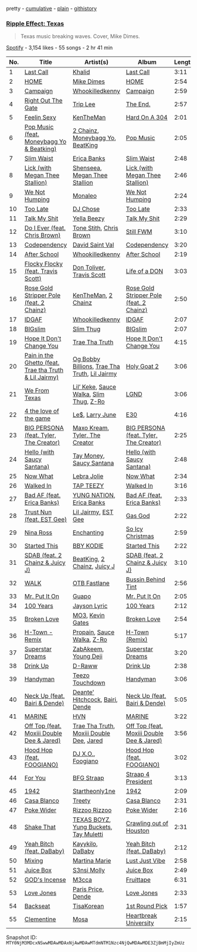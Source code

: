 pretty - [cumulative](/playlists/cumulative/37i9dQZF1DX4ve1H90mNWg.md) - [plain](/playlists/plain/37i9dQZF1DX4ve1H90mNWg) - [githistory](https://github.githistory.xyz/mackorone/spotify-playlist-archive/blob/main/playlists/plain/37i9dQZF1DX4ve1H90mNWg)

### [Ripple Effect: Texas](https://open.spotify.com/playlist/37i9dQZF1DX4ve1H90mNWg)

> Texas music breaking waves\. Cover, Mike Dimes.

[Spotify](https://open.spotify.com/user/spotify) - 3,154 likes - 55 songs - 2 hr 41 min

| No. | Title | Artist(s) | Album | Length |
|---|---|---|---|---|
| 1 | [Last Call](https://open.spotify.com/track/7k0wVBW3cvV6Xmb87JikIf) | [Khalid](https://open.spotify.com/artist/6LuN9FCkKOj5PcnpouEgny) | [Last Call](https://open.spotify.com/album/3ZLZkAJBG98Bg0K8xUEhIn) | 3:11 |
| 2 | [HOME](https://open.spotify.com/track/2WnPietHTd9hrIPbZnpoHL) | [Mike Dimes](https://open.spotify.com/artist/6rIaHuCIUu32uj2CjlEBN3) | [HOME](https://open.spotify.com/album/3AQ0Ynvbg6lixOuNtuw5zo) | 2:54 |
| 3 | [Campaign](https://open.spotify.com/track/4wCX0hAaXG3TlqB5iVR4wB) | [Whookilledkenny](https://open.spotify.com/artist/2KZnFwKkzZwaTe74507ZLD) | [Campaign](https://open.spotify.com/album/0TKHlddjauRFC1dWKaeXkb) | 2:59 |
| 4 | [Right Out The Gate](https://open.spotify.com/track/2ZFnkQzc6rWJ9HhRDoeEbq) | [Trip Lee](https://open.spotify.com/artist/12H1Dmi64fAmmARrsyVFzy) | [The End.](https://open.spotify.com/album/04pUvZNdQT3sT8jJ7Iulwr) | 2:57 |
| 5 | [Feelin Sexy](https://open.spotify.com/track/41sGvetgNrEbeknJVP8KbC) | [KenTheMan](https://open.spotify.com/artist/6o4O5GX5kOWAGXtZUedxo3) | [Hard On A 304](https://open.spotify.com/album/6a6DFsmuYzp39qKtn3UJ3P) | 2:01 |
| 6 | [Pop Music \(feat\. Moneybagg Yo & Beatking\)](https://open.spotify.com/track/4cl6Z9a9lA9MY8lXiPQoFA) | [2 Chainz](https://open.spotify.com/artist/17lzZA2AlOHwCwFALHttmp), [Moneybagg Yo](https://open.spotify.com/artist/3tJoFztHeIJkJWMrx0td2f), [BeatKing](https://open.spotify.com/artist/5L8p9kDnX2cgoI8VLUL2p4) | [Pop Music](https://open.spotify.com/album/7GZboMv3HZEuc38nTHAUq9) | 2:05 |
| 7 | [Slim Waist](https://open.spotify.com/track/44jJCOAbyqF8msu7P79twG) | [Erica Banks](https://open.spotify.com/artist/2SXhbucehn00OBVKhzxDyM) | [Slim Waist](https://open.spotify.com/album/12SXIjeo8hFvzeyBKnGIYH) | 2:48 |
| 8 | [Lick \(with Megan Thee Stallion\)](https://open.spotify.com/track/0Ky1dUtWUl9WvaAuXrqWU1) | [Shenseea](https://open.spotify.com/artist/1OFOShsIbhy1l5x73yuVyB), [Megan Thee Stallion](https://open.spotify.com/artist/181bsRPaVXVlUKXrxwZfHK) | [Lick \(with Megan Thee Stallion\)](https://open.spotify.com/album/5Hab2rAzF8c8tEQxmRKrrL) | 2:46 |
| 9 | [We Not Humping](https://open.spotify.com/track/0ypTgFheHb8nRVq4ygoQ3P) | [Monaleo](https://open.spotify.com/artist/2sflbTtCirog5VxD6jPAfb) | [We Not Humping](https://open.spotify.com/album/5zdbJoOThfYjQhzDwpdF7B) | 2:24 |
| 10 | [Too Late](https://open.spotify.com/track/7qeLgN61bBOdBUEEleUVN7) | [DJ Chose](https://open.spotify.com/artist/28Jt29jw6Smc3ZkzALTouq) | [Too Late](https://open.spotify.com/album/1KnrbTqOq3GgMjf8fjlCwu) | 2:33 |
| 11 | [Talk My Shit](https://open.spotify.com/track/3dRO3kKkuYX80XTzvnIhHN) | [Yella Beezy](https://open.spotify.com/artist/7kwCkEJ384PWm0UQW3hxjS) | [Talk My Shit](https://open.spotify.com/album/2iQMcX4Rm7wNAuAR7ArUxS) | 2:29 |
| 12 | [Do I Ever \(feat\. Chris Brown\)](https://open.spotify.com/track/4rvzmiYWfzfQ3tnXEt1KQv) | [Tone Stith](https://open.spotify.com/artist/756t7CBmWLNYsshVtS6P44), [Chris Brown](https://open.spotify.com/artist/7bXgB6jMjp9ATFy66eO08Z) | [Still FWM](https://open.spotify.com/album/5S4ajU7zbtGShTIECSpqRO) | 3:10 |
| 13 | [Codependency](https://open.spotify.com/track/6QsDQlfHHQDxVeY8DdFZHf) | [David Saint Val](https://open.spotify.com/artist/0KrQ2j4V5xKu9eNVC2UP6J) | [Codependency](https://open.spotify.com/album/4D31MSHLFZlnGXCyyLKDlB) | 3:20 |
| 14 | [After School](https://open.spotify.com/track/2CpiEirGpP9IcTRiJ2tj60) | [Whookilledkenny](https://open.spotify.com/artist/2KZnFwKkzZwaTe74507ZLD) | [After School](https://open.spotify.com/album/3TRO7QJOiXQ3fUHd9TeDY1) | 2:19 |
| 15 | [Flocky Flocky \(feat\. Travis Scott\)](https://open.spotify.com/track/25r6MZ4Gtd76l43qnZI1DG) | [Don Toliver](https://open.spotify.com/artist/4Gso3d4CscCijv0lmajZWs), [Travis Scott](https://open.spotify.com/artist/0Y5tJX1MQlPlqiwlOH1tJY) | [Life of a DON](https://open.spotify.com/album/2WmJ5wp5wKBlIJE6FDAIBJ) | 3:03 |
| 16 | [Rose Gold Stripper Pole \(feat\. 2 Chainz\)](https://open.spotify.com/track/41xbRAC6Vv2cu3o5HSh4tE) | [KenTheMan](https://open.spotify.com/artist/6o4O5GX5kOWAGXtZUedxo3), [2 Chainz](https://open.spotify.com/artist/17lzZA2AlOHwCwFALHttmp) | [Rose Gold Stripper Pole \(feat\. 2 Chainz\)](https://open.spotify.com/album/14eXE65nvhQnfzBwLIR4Td) | 2:50 |
| 17 | [IDGAF](https://open.spotify.com/track/2lE8eyJfiWcOiAWIY1tOjn) | [Whookilledkenny](https://open.spotify.com/artist/2KZnFwKkzZwaTe74507ZLD) | [IDGAF](https://open.spotify.com/album/3hxTTzd658zM7Y5058CzaP) | 2:07 |
| 18 | [BIGslim](https://open.spotify.com/track/0XDqaGsTZcZRM9rzkq2ATP) | [Slim Thug](https://open.spotify.com/artist/0st5vgzw9XkH5ALJiUM1lE) | [BIGslim](https://open.spotify.com/album/3JgtydA6D88Q1yp6oOdxgl) | 2:07 |
| 19 | [Hope It Don't Change You](https://open.spotify.com/track/5RJoLafqd954rpRleTWjOA) | [Trae Tha Truth](https://open.spotify.com/artist/49vCIUW46QY3L5vo1xVFoy) | [Hope It Don't Change You](https://open.spotify.com/album/6tGyI9cCXDMXoScLR3Z9B1) | 4:15 |
| 20 | [Pain in the Ghetto \(feat\. Trae tha Truth & Lil Jairmy\)](https://open.spotify.com/track/5v2ArrX27i9VmZNvPRlI49) | [Og Bobby Billions](https://open.spotify.com/artist/6bS1ddLkqrK5Jl6GyKK4j2), [Trae Tha Truth](https://open.spotify.com/artist/49vCIUW46QY3L5vo1xVFoy), [Lil Jairmy](https://open.spotify.com/artist/2MqvNhgPzUzBXERkh00GDY) | [Holy Goat 2](https://open.spotify.com/album/5wDguEom5rr6ZV51Ap5yQR) | 3:06 |
| 21 | [We From Texas](https://open.spotify.com/track/2YE45jEHowZ17TbcXgACDS) | [Lil’ Keke](https://open.spotify.com/artist/1grI9x4Uzos1Asx8JmRW6T), [Sauce Walka](https://open.spotify.com/artist/42yf4QkiE9a252krn9OUCb), [Slim Thug](https://open.spotify.com/artist/0st5vgzw9XkH5ALJiUM1lE), [Z\-Ro](https://open.spotify.com/artist/6MrdwyCIKbpXmTKQBlG3uq) | [LGND](https://open.spotify.com/album/6T1pA33tQktkHk3glNYAaq) | 3:06 |
| 22 | [4 the love of the game](https://open.spotify.com/track/2urE4My6PcNLELXCRnCoVj) | [Le$](https://open.spotify.com/artist/7rikNLN4AV6SQn9ryQFaMw), [Larry June](https://open.spotify.com/artist/1grN0519h2zYqpRtYbDZAl) | [E30](https://open.spotify.com/album/3wFy8XIYlQ3rVGL1g3PcAc) | 4:16 |
| 23 | [BIG PERSONA \(feat\. Tyler, The Creator\)](https://open.spotify.com/track/4uKjkPDGkkpOHxw152rM1g) | [Maxo Kream](https://open.spotify.com/artist/6xS5PpBWaVYraexEkEjjXv), [Tyler, The Creator](https://open.spotify.com/artist/4V8LLVI7PbaPR0K2TGSxFF) | [BIG PERSONA \(feat\. Tyler, The Creator\)](https://open.spotify.com/album/0vTDlHYc2iOl6Vwyi0Ld9p) | 2:25 |
| 24 | [Hello \(with Saucy Santana\)](https://open.spotify.com/track/2Ib5LOrfWLHrME2dYtMDxp) | [Tay Money](https://open.spotify.com/artist/6R6EfP43F8ZuMcilsE4zs7), [Saucy Santana](https://open.spotify.com/artist/2NfwGBr2swqZ1rzE3kAV23) | [Hello \(with Saucy Santana\)](https://open.spotify.com/album/5EnqzpQ9kXinG5Gs93urB9) | 2:48 |
| 25 | [Now What](https://open.spotify.com/track/2ZMMv3r44alpiPBJk3LFHF) | [Lebra Jolie](https://open.spotify.com/artist/3ej8SuMJzEgwFLe2lCBikV) | [Now What](https://open.spotify.com/album/3dg8YvsU5kI0Y16lZwkOaG) | 2:34 |
| 26 | [Walked In](https://open.spotify.com/track/6rmTnarPDxVjWjCb8dxtri) | [TAP TEEZY](https://open.spotify.com/artist/26491QfceM0yHyjHHkanvD) | [Walked In](https://open.spotify.com/album/761RA2KlGjkUZbTrGhS7WH) | 3:16 |
| 27 | [Bad AF \(feat\. Erica Banks\)](https://open.spotify.com/track/5Qs6NNAiu9LoboczOgLIfO) | [YUNG NATION](https://open.spotify.com/artist/5bT8zz9XjbOtDryVd3wRGw), [Erica Banks](https://open.spotify.com/artist/2SXhbucehn00OBVKhzxDyM) | [Bad AF \(feat\. Erica Banks\)](https://open.spotify.com/album/4Urbs7qyBvtdwb2Zm7dPQX) | 2:33 |
| 28 | [Trust Nun \(feat\. EST Gee\)](https://open.spotify.com/track/0D77ULkdHxpfbu0NsDLeRL) | [Lil Jairmy](https://open.spotify.com/artist/2MqvNhgPzUzBXERkh00GDY), [EST Gee](https://open.spotify.com/artist/4FlG0V0jhLO4qGpayFOphj) | [Gas God](https://open.spotify.com/album/2Bz7FAQGKk464rBl9oxaVj) | 2:22 |
| 29 | [Nina Ross](https://open.spotify.com/track/51zEA7r7tIe5Ab6yEM9zw2) | [Enchanting](https://open.spotify.com/artist/26XGM4cZDcTgrXo1nis5HT) | [So Icy Christmas](https://open.spotify.com/album/2akb547l1kwTss6MNU3JyG) | 2:59 |
| 30 | [Started This](https://open.spotify.com/track/1k3HvGrMl6oCCLPocfhnmB) | [BBY KODIE](https://open.spotify.com/artist/7Mkl8rsG7ZMoh0SZPuVZUW) | [Started This](https://open.spotify.com/album/1ihXaJ1k65mNfkIEPaAxM2) | 2:22 |
| 31 | [SDAB \(feat\. 2 Chainz & Juicy J\)](https://open.spotify.com/track/0NpskjXXo9O4F2OcpIh8td) | [BeatKing](https://open.spotify.com/artist/5L8p9kDnX2cgoI8VLUL2p4), [2 Chainz](https://open.spotify.com/artist/17lzZA2AlOHwCwFALHttmp), [Juicy J](https://open.spotify.com/artist/5gCRApTajqwbnHHPbr2Fpi) | [SDAB \(feat\. 2 Chainz & Juicy J\)](https://open.spotify.com/album/6l6eZomrOIlyXrMpArYsAH) | 3:10 |
| 32 | [WALK](https://open.spotify.com/track/7MiNSmlB2O2NrllWXltofY) | [OTB Fastlane](https://open.spotify.com/artist/130sangK9RkAwRToKn9GHj) | [Bussin Behind Tint](https://open.spotify.com/album/4bsKXHgMjik9oSsxud0WK9) | 2:56 |
| 33 | [Mr\. Put It On](https://open.spotify.com/track/42ollc35fN6l5HZh8R3jWD) | [Guapo](https://open.spotify.com/artist/1KWQVpABJxgYvLY5pNNZV6) | [Mr\. Put It On](https://open.spotify.com/album/67jVfwe7OzwZniEtB7Ra4Z) | 2:05 |
| 34 | [100 Years](https://open.spotify.com/track/3IgI0TzODwJxJ3coO9aqjC) | [Jayson Lyric](https://open.spotify.com/artist/2CtJ90yJjxn0nL4a2lH0SA) | [100 Years](https://open.spotify.com/album/55StU7kaJVUrOg2d8cDubS) | 2:12 |
| 35 | [Broken Love](https://open.spotify.com/track/7DDBXN6McFPfR1LF1UqbDp) | [MO3](https://open.spotify.com/artist/44JEJiBvti7NiEhAfzWstv), [Kevin Gates](https://open.spotify.com/artist/1gPhS1zisyXr5dHTYZyiMe) | [Broken Love](https://open.spotify.com/album/0dDeKpqY8Rn0K5D9lyZO3M) | 2:54 |
| 36 | [H\-Town \- Remix](https://open.spotify.com/track/6SsMkJmxwXQwd06gBdBY7E) | [Propain](https://open.spotify.com/artist/2hJIsGyAMyrircVHcLEj4y), [Sauce Walka](https://open.spotify.com/artist/42yf4QkiE9a252krn9OUCb), [Z\-Ro](https://open.spotify.com/artist/6MrdwyCIKbpXmTKQBlG3uq) | [H\-Town \(Remix\)](https://open.spotify.com/album/2zUViYjg70WIYvbgGP9PzS) | 5:17 |
| 37 | [Superstar Dreams](https://open.spotify.com/track/5eJJA9aEhMqIOrxEQx4KHf) | [ZabAkeem](https://open.spotify.com/artist/0kQb03obIIfU9fqq1BwID9), [Young Deji](https://open.spotify.com/artist/1t5tAYJj9NvTlAYjj7wXwX) | [Superstar Dreams](https://open.spotify.com/album/1br3edw6ngzKBgsst49dtl) | 3:20 |
| 38 | [Drink Up](https://open.spotify.com/track/5yESvfqq1TL2iS08XeD2m1) | [D\-Raww](https://open.spotify.com/artist/1CUr1a68mFrVuSY5is9tBR) | [Drink Up](https://open.spotify.com/album/3YUtJPzAMv608AJUH23LFr) | 2:38 |
| 39 | [Handyman](https://open.spotify.com/track/4wykWbZswhsDAhiCaSdN9F) | [Teezo Touchdown](https://open.spotify.com/artist/0fGcIStdT1OpFFhOC7Wp36) | [Handyman](https://open.spotify.com/album/583KpgaKbGKj6XqMjhfE4h) | 3:06 |
| 40 | [Neck Up \(feat\. Bairi & Dende\)](https://open.spotify.com/track/4RDBqutpLfd5wgkTCVc0Pd) | [Deante' Hitchcock](https://open.spotify.com/artist/5REHfa3YDopGOzrxwTsPvH), [Bairi](https://open.spotify.com/artist/2zCT4CABRrHliK2UmzjIUP), [Dende](https://open.spotify.com/artist/0xq4TZno4XwBzkbLnBAhlF) | [Neck Up \(feat\. Bairi & Dende\)](https://open.spotify.com/album/2nq2LFe4KtUgVTo2m77J97) | 5:05 |
| 41 | [MARINE](https://open.spotify.com/track/1pcVEepUUQqdoIdPvL0V4f) | [HVN](https://open.spotify.com/artist/61GrWHOtJOXpqQjibezT8i) | [MARINE](https://open.spotify.com/album/0C387797zlHjOa4MFRU35T) | 3:22 |
| 42 | [Off Top \(feat\. Moxiii Double Dee & Jared\)](https://open.spotify.com/track/0xQcNl9c8yEcxLyasbKxY6) | [Trae Tha Truth](https://open.spotify.com/artist/49vCIUW46QY3L5vo1xVFoy), [Moxiii Double Dee](https://open.spotify.com/artist/7kis2ntmtEE0qJd94xq16a), [Jared](https://open.spotify.com/artist/3PuFRmjqIdaGu1yDtyCKbb) | [Off Top \(feat\. Moxiii Double Dee & Jared\)](https://open.spotify.com/album/2qVzFXCLfBn84yZ2A4Rbxb) | 3:56 |
| 43 | [Hood Hop \(feat\. FOOGIANO\)](https://open.spotify.com/track/0gA90W0YPlZZiguUJXOTZe) | [DJ X.O.](https://open.spotify.com/artist/3ix09kkqd9kYVXqzqWWJFf), [Foogiano](https://open.spotify.com/artist/5iyTbismzdvyjpjIuhKRvX) | [Hood Hop \(feat\. FOOGIANO\)](https://open.spotify.com/album/2tBmKIUVReDdOKB2yoJmOi) | 3:02 |
| 44 | [For You](https://open.spotify.com/track/5J5hwHY8okc8kYRwbD51lX) | [BFG Straap](https://open.spotify.com/artist/2HIW5ZZGmdKmy2EH1NtSfL) | [Straap 4 President](https://open.spotify.com/album/7wGijYY0GJbkbbcyvmWQm9) | 3:13 |
| 45 | [1942](https://open.spotify.com/track/57M7zz6261e3C16CE7urOv) | [Startheonly1ne](https://open.spotify.com/artist/1CHx79WailhfSLpBvUvWqt) | [1942](https://open.spotify.com/album/7tCg3OiduEfxOrvyK1zJL4) | 2:09 |
| 46 | [Casa Blanco](https://open.spotify.com/track/61jnfYKrKYV3jPOIcfH82F) | [Treety](https://open.spotify.com/artist/19mYqvgfKepYr4hrPkf0LL) | [Casa Blanco](https://open.spotify.com/album/2HUdRkxYm1elYvNXlxgLFN) | 2:31 |
| 47 | [Poke Wider](https://open.spotify.com/track/5MZx39SZlUHzS3Hq6smoNg) | [Rizzoo Rizzoo](https://open.spotify.com/artist/2zaB41HXDxNghkA6X0fgXT) | [Poke Wider](https://open.spotify.com/album/2Lm7ehY8mWwAEIJReJL1W8) | 2:16 |
| 48 | [Shake That](https://open.spotify.com/track/4cmlx1QD0ENG96S4OhSdha) | [TEXAS BOYZ](https://open.spotify.com/artist/40qj4OBMZQvOZfqhoSE758), [Yung Buckets](https://open.spotify.com/artist/4fTCG8g4E3bJoUXZYnLUjp), [Tay Muletti](https://open.spotify.com/artist/1VfrgiZIcpiZ1Gyt33B4K4) | [Crawling out of Houston](https://open.spotify.com/album/5gOKLy0mwaSdFwwrToJbIj) | 2:31 |
| 49 | [Yeah Bitch \(feat\. DaBaby\)](https://open.spotify.com/track/7wh3IlhUFO3Mb2vHeKABJC) | [Kayykilo](https://open.spotify.com/artist/0gh7zTXiSZH7MQ7OrHy0SG), [DaBaby](https://open.spotify.com/artist/4r63FhuTkUYltbVAg5TQnk) | [Yeah Bitch \(feat\. DaBaby\)](https://open.spotify.com/album/1NeBxcswjODEea1wRp1YEZ) | 2:12 |
| 50 | [Mixing](https://open.spotify.com/track/7FrslE7dUphprY9SwimGoT) | [Martina Marie](https://open.spotify.com/artist/42Tsa4pAqU1FYWER3Mnria) | [Lust Just Vibe](https://open.spotify.com/album/3mtzI3SxILm0y8sU2HuBCH) | 2:58 |
| 51 | [Juice Box](https://open.spotify.com/track/2jViL46toq1BVMaXGHQZF2) | [S3nsi Molly](https://open.spotify.com/artist/1BllYKfrGfZPGfUnL5MoSL) | [Juice Box](https://open.spotify.com/album/6WuVwA7Dq5s0jIqPNb63ua) | 2:49 |
| 52 | [GOD's Incense](https://open.spotify.com/track/2XEVyNiRiagK67UcKIxhwN) | [M3cca](https://open.spotify.com/artist/0D3lNvhe6uuzxxeTSeyT0z) | [Fruittape](https://open.spotify.com/album/69A7L2Uso3Vyv7zOO3k6iJ) | 6:31 |
| 53 | [Love Jones](https://open.spotify.com/track/1AjfjV0nd64NPj9AaC9tt9) | [Paris Price](https://open.spotify.com/artist/6rt9RysQUXJjzYXaIXdXu7), [Dende](https://open.spotify.com/artist/0xq4TZno4XwBzkbLnBAhlF) | [Love Jones](https://open.spotify.com/album/2FGCAl9E2O8BO7RzIGoXFm) | 2:33 |
| 54 | [Backseat](https://open.spotify.com/track/4NOuDOwCIe5ThvExXDWQYK) | [TisaKorean](https://open.spotify.com/artist/6lEhBhAv6HOopjXssi09cq) | [1st Round Pick](https://open.spotify.com/album/5xNUvU1HrTJmB8jAiKCYZC) | 1:57 |
| 55 | [Clementine](https://open.spotify.com/track/31PTbiGaWzKmLX2xIUwpF7) | [Mosa](https://open.spotify.com/artist/1cyaSULWtI17yYEk4301Pe) | [Heartbreak University](https://open.spotify.com/album/5b0dYtM7TKJ6jtnQwL0jFL) | 2:15 |

Snapshot ID: `MTY0NjM3MDcxNSwwMDAwMDAxNjAwMDAwMTdmNTM1Nzc4NjQwMDAwMDE3ZjBmMjIyZmUz`